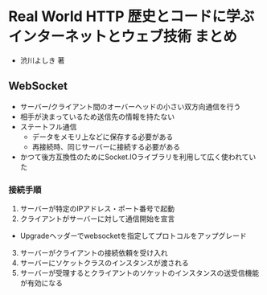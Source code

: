 # Real World HTTP 歴史とコードに学ぶインターネットとウェブ技術 まとめ
- 渋川よしき 著

## WebSocket
- サーバー/クライアント間のオーバーヘッドの小さい双方向通信を行う
- 相手が決まっているため送信先の情報を持たない
- ステートフル通信
  - データをメモリ上などに保存する必要がある
  - 再接続時、同じサーバーに接続する必要がある
- かつて後方互換性のためにSocket.IOライブラリを利用して広く使われていた

### 接続手順
1. サーバーが特定のIPアドレス・ポート番号で起動
2. クライアントがサーバーに対して通信開始を宣言
  - Upgradeヘッダーでwebsocketを指定してプロトコルをアップグレード
3. サーバーがクライアントの接続依頼を受け入れ
4. サーバーにソケットクラスのインスタンスが渡される
5. サーバーが受理するとクライアントのソケットのインスタンスの送受信機能が有効になる
